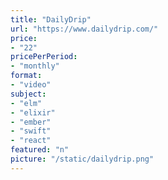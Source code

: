 ```yaml
---
title: "DailyDrip"
url: "https://www.dailydrip.com/"
price: 
- "22"
pricePerPeriod: 
- "monthly"
format: 
- "video"
subject: 
- "elm"
- "elixir"
- "ember"
- "swift"
- "react"
featured: "n"
picture: "/static/dailydrip.png"
---
```

